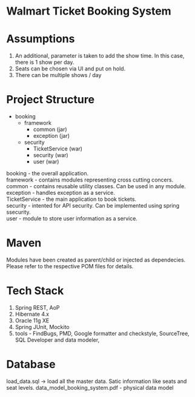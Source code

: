 # Walmart Ticket Booking System 

# Assumptions
1. An additional, parameter is taken to add the show time. In this case, there is 1 show per day.
2. Seats can be chosen via UI and put on hold. 
3. There can be multiple shows / day

# Project Structure

- booking
   - framework
      - common (jar)
      - exception (jar)
   - security
      - TicketService (war)
      - security (war)
      - user (war)

booking - the overall application.<br/>
framework - contains modules representing cross cutting concers.<br/>
common - contains reusable utility classes. Can be used in any module.<br/>
exception - handles exception as a service.<br/>
TicketService - the main application to book tickets.<br/>
security - intented for API security. Can be implemented using spring ssecurity.<br/>
user - module to store user information as a service.<br/>

# Maven 
Modules have been created as parent/child or injected as dependecies. Please refer to the respective POM files for details.

# Tech Stack
1. Spring REST, AoP
2. Hibernate 4.x
3. Oracle 11g XE
4. Spring JUnit, Mockito
5. tools - FindBugs, PMD, Google formatter and checkstyle, SourceTree, SQL Developer and data modeler, 

# Database
load_data.sql -> load all the master data. Satic information like seats and seat levels.
data_model_booking_system.pdf - physical data model
